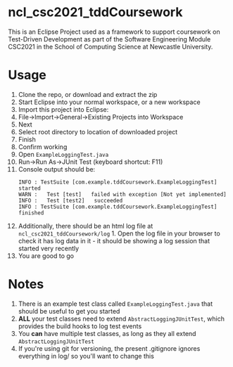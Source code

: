 ncl_csc2021_tddCoursework
=========================

This is an Eclipse Project used as a framework to support coursework on Test-Driven Development as part of the Software Engineering Module CSC2021 in the School of Computing Science at Newcastle University.

# Usage

1. Clone the repo, or download and extract the zip
2. Start Eclipse into your normal workspace, or a new workspace
3. Import this project into Eclipse:
  1. File->Import->General->Existing Projects into Workspace
  2. Next
  3. Select root directory to location of downloaded project
  4. Finish
4. Confirm working
  1. Open ```ExampleLoggingTest.java```
  2. Run->Run As->JUnit Test (keyboard shortcut: F11)
  3. Console output should be:
      ```
      INFO : TestSuite [com.example.tddCoursework.ExampleLoggingTest] started
      WARN :   Test [test]   failed with exception [Not yet implemented]
      INFO :   Test [test2]   succeeded 
      INFO : TestSuite [com.example.tddCoursework.ExampleLoggingTest] finished
      ```
  4. Additionally, there should be an html log file at ```ncl_csc2021_tddCoursework/log```
    1. Open the log file in your browser to check it has log data in it - it should be showing a log session that started very recently
5. You are good to go


# Notes

1. There is an example test class called ```ExampleLoggingTest.java``` that should be useful to get you started
2. **ALL** your test classes need to extend ```AbstractLoggingJUnitTest```, which provides the build hooks to log test events
3. You **can** have multiple test classes, as long as they all extend ```AbstractLoggingJUnitTest```
4. If you're using git for versioning, the present .gitignore ignores everything in log/ so you'll want to change this
